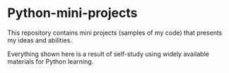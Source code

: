 # Python-mini-projects
This repository contains mini projects (samples of my code) that presents my ideas and abilities. 

Everything shown here is a result of self-study using widely available materials for Python learning.
